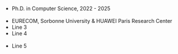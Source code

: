 
<ul>
    <li>Ph.D. in Computer Science, 2022 - 2025<br/><br/></li>
    <li>EURECOM, Sorbonne University & HUAWEI Paris Research Center</li>
    <li>Line 3</li>
    <li>Line 4<br/><br/></li>
    <li>Line 5</li>
</ul>

